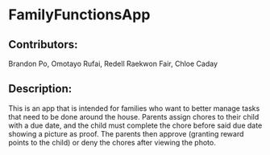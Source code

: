 # FamilyFunctionsApp

## Contributors: 
Brandon Po, Omotayo Rufai, Redell Raekwon Fair, Chloe Caday

## Description: 
This is an app that is intended for families who want to better manage tasks that need to be done around the house. Parents assign chores to their child with a due date, and the child must complete the chore before said due date showing a picture as proof. The parents then approve (granting reward points to the child) or deny the chores after viewing the photo. 
